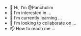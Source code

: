 - 👋 Hi, I’m @Pancholim
- 👀 I’m interested in ...
- 🌱 I’m currently learning ...
- 💞️ I’m looking to collaborate on ...
- 📫 How to reach me ...

<!---
Pancholim/Pancholim is a ✨ special ✨ repository because its `README.md` (this file) appears on your GitHub profile.
You can click the Preview link to take a look at your changes.
--->
